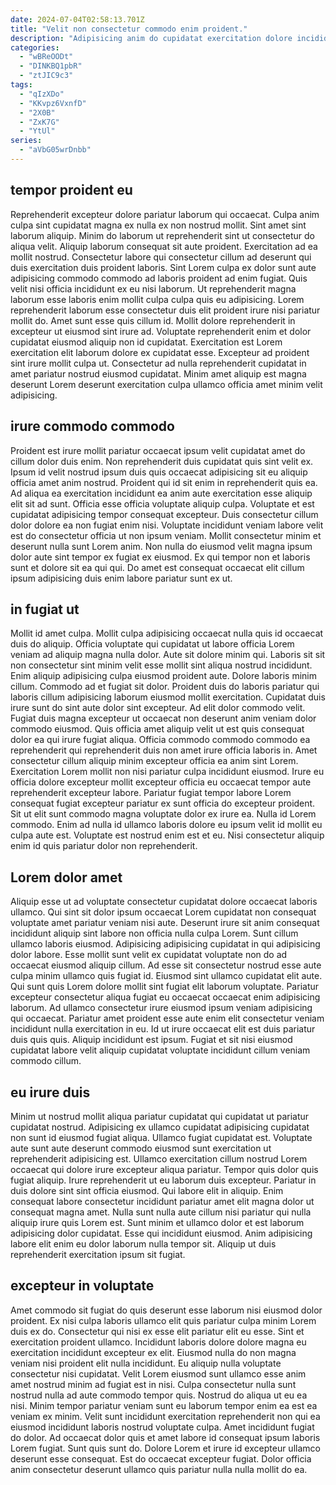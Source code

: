 ```yaml
---
date: 2024-07-04T02:58:13.701Z
title: "Velit non consectetur commodo enim proident."
description: "Adipisicing anim do cupidatat exercitation dolore incididunt ea aute exercitation nisi magna deserunt. In fugiat fugiat labore non laboris reprehenderit."
categories:
  - "wBReOODt"
  - "DINKBQ1pbR"
  - "ztJIC9c3"
tags:
  - "qIzXDo"
  - "KKvpz6VxnfD"
  - "2X0B"
  - "ZxK7G"
  - "YtUl"
series:
  - "aVbG05wrDnbb"
---
```



## tempor proident eu

Reprehenderit excepteur dolore pariatur laborum qui occaecat. Culpa anim culpa sint cupidatat magna ex nulla ex non nostrud mollit. Sint amet sint laborum aliquip. Minim do laborum ut reprehenderit sint ut consectetur do aliqua velit. Aliquip laborum consequat sit aute proident. Exercitation ad ea mollit nostrud. Consectetur labore qui consectetur cillum ad deserunt qui duis exercitation duis proident laboris.
Sint Lorem culpa ex dolor sunt aute adipisicing commodo commodo ad laboris proident ad enim fugiat. Quis velit nisi officia incididunt ex eu nisi laborum. Ut reprehenderit magna laborum esse laboris enim mollit culpa culpa quis eu adipisicing. Lorem reprehenderit laborum esse consectetur duis elit proident irure nisi pariatur mollit do.
Amet sunt esse quis cillum id. Mollit dolore reprehenderit in excepteur ut eiusmod sint irure ad. Voluptate reprehenderit enim et dolor cupidatat eiusmod aliquip non id cupidatat. Exercitation est Lorem exercitation elit laborum dolore ex cupidatat esse. Excepteur ad proident sint irure mollit culpa ut. Consectetur ad nulla reprehenderit cupidatat in amet pariatur nostrud eiusmod cupidatat. Minim amet aliquip est magna deserunt Lorem deserunt exercitation culpa ullamco officia amet minim velit adipisicing.

## irure commodo commodo

Proident est irure mollit pariatur occaecat ipsum velit cupidatat amet do cillum dolor duis enim. Non reprehenderit duis cupidatat quis sint velit ex. Ipsum id velit nostrud ipsum duis quis occaecat adipisicing sit eu aliquip officia amet anim nostrud. Proident qui id sit enim in reprehenderit quis ea.
Ad aliqua ea exercitation incididunt ea anim aute exercitation esse aliquip elit sit ad sunt. Officia esse officia voluptate aliquip culpa. Voluptate et est cupidatat adipisicing tempor consequat excepteur. Duis consectetur cillum dolor dolore ea non fugiat enim nisi.
Voluptate incididunt veniam labore velit est do consectetur officia ut non ipsum veniam. Mollit consectetur minim et deserunt nulla sunt Lorem anim. Non nulla do eiusmod velit magna ipsum dolor aute sint tempor ex fugiat ex eiusmod. Ex qui tempor non et laboris sunt et dolore sit ea qui qui. Do amet est consequat occaecat elit cillum ipsum adipisicing duis enim labore pariatur sunt ex ut.

## in fugiat ut

Mollit id amet culpa. Mollit culpa adipisicing occaecat nulla quis id occaecat duis do aliquip. Officia voluptate qui cupidatat ut labore officia Lorem veniam ad aliquip magna nulla dolor. Aute sit dolore minim qui. Laboris sit sit non consectetur sint minim velit esse mollit sint aliqua nostrud incididunt. Enim aliquip adipisicing culpa eiusmod proident aute. Dolore laboris minim cillum.
Commodo ad et fugiat sit dolor. Proident duis do laboris pariatur qui laboris cillum adipisicing laborum eiusmod mollit exercitation. Cupidatat duis irure sunt do sint aute dolor sint excepteur. Ad elit dolor commodo velit. Fugiat duis magna excepteur ut occaecat non deserunt anim veniam dolor commodo eiusmod. Quis officia amet aliquip velit ut est quis consequat dolor ea qui irure fugiat aliqua. Officia commodo commodo commodo ea reprehenderit qui reprehenderit duis non amet irure officia laboris in. Amet consectetur cillum aliquip minim excepteur officia ea anim sint Lorem.
Exercitation Lorem mollit non nisi pariatur culpa incididunt eiusmod. Irure eu officia dolore excepteur mollit excepteur officia eu occaecat tempor aute reprehenderit excepteur labore. Pariatur fugiat tempor labore Lorem consequat fugiat excepteur pariatur ex sunt officia do excepteur proident. Sit ut elit sunt commodo magna voluptate dolor ex irure ea. Nulla id Lorem commodo. Enim ad nulla id ullamco laboris dolore eu ipsum velit id mollit eu culpa aute est. Voluptate est nostrud enim est et eu. Nisi consectetur aliquip enim id quis pariatur dolor non reprehenderit.

## Lorem dolor amet

Aliquip esse ut ad voluptate consectetur cupidatat dolore occaecat laboris ullamco. Qui sint sit dolor ipsum occaecat Lorem cupidatat non consequat voluptate amet pariatur veniam nisi aute. Deserunt irure sit anim consequat incididunt aliquip sint labore non officia nulla culpa Lorem. Sunt cillum ullamco laboris eiusmod. Adipisicing adipisicing cupidatat in qui adipisicing dolor labore. Esse mollit sunt velit ex cupidatat voluptate non do ad occaecat eiusmod aliquip cillum.
Ad esse sit consectetur nostrud esse aute culpa minim ullamco quis fugiat id. Eiusmod sint ullamco cupidatat elit aute. Qui sunt quis Lorem dolore mollit sint fugiat elit laborum voluptate. Pariatur excepteur consectetur aliqua fugiat eu occaecat occaecat enim adipisicing laborum.
Ad ullamco consectetur irure eiusmod ipsum veniam adipisicing qui occaecat. Pariatur amet proident esse aute enim elit consectetur veniam incididunt nulla exercitation in eu. Id ut irure occaecat elit est duis pariatur duis quis quis. Aliquip incididunt est ipsum. Fugiat et sit nisi eiusmod cupidatat labore velit aliquip cupidatat voluptate incididunt cillum veniam commodo cillum.

## eu irure duis

Minim ut nostrud mollit aliqua pariatur cupidatat qui cupidatat ut pariatur cupidatat nostrud. Adipisicing ex ullamco cupidatat adipisicing cupidatat non sunt id eiusmod fugiat aliqua. Ullamco fugiat cupidatat est. Voluptate aute sunt aute deserunt commodo eiusmod sunt exercitation ut reprehenderit adipisicing est. Ullamco exercitation cillum nostrud Lorem occaecat qui dolore irure excepteur aliqua pariatur. Tempor quis dolor quis fugiat aliquip.
Irure reprehenderit ut eu laborum duis excepteur. Pariatur in duis dolore sint sint officia eiusmod. Qui labore elit in aliquip. Enim consequat labore consectetur incididunt pariatur amet elit magna dolor ut consequat magna amet.
Nulla sunt nulla aute cillum nisi pariatur qui nulla aliquip irure quis Lorem est. Sunt minim et ullamco dolor et est laborum adipisicing dolor cupidatat. Esse qui incididunt eiusmod. Anim adipisicing labore elit enim eu dolor laborum nulla tempor sit. Aliquip ut duis reprehenderit exercitation ipsum sit fugiat.

## excepteur in voluptate

Amet commodo sit fugiat do quis deserunt esse laborum nisi eiusmod dolor proident. Ex nisi culpa laboris ullamco elit quis pariatur culpa minim Lorem duis ex do. Consectetur qui nisi ex esse elit pariatur elit eu esse. Sint et exercitation proident ullamco.
Incididunt laboris dolore dolore magna eu exercitation incididunt excepteur ex elit. Eiusmod nulla do non magna veniam nisi proident elit nulla incididunt. Eu aliquip nulla voluptate consectetur nisi cupidatat. Velit Lorem eiusmod sunt ullamco esse anim amet nostrud minim ad fugiat est in nisi. Culpa consectetur nulla sunt nostrud nulla ad aute commodo tempor quis. Nostrud do aliqua ut eu ea nisi. Minim tempor pariatur veniam sunt eu laborum tempor enim ea est ea veniam ex minim.
Velit sunt incididunt exercitation reprehenderit non qui ea eiusmod incididunt laboris nostrud voluptate culpa. Amet incididunt fugiat do dolor. Ad occaecat dolor quis et amet labore id consequat ipsum laboris Lorem fugiat. Sunt quis sunt do. Dolore Lorem et irure id excepteur ullamco deserunt esse consequat. Est do occaecat excepteur fugiat. Dolor officia anim consectetur deserunt ullamco quis pariatur nulla nulla mollit do ea.

